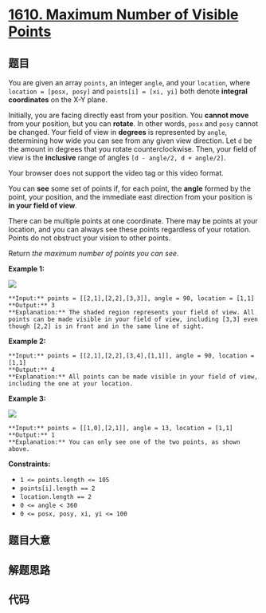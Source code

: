 # [1610. Maximum Number of Visible Points](https://leetcode.com/problems/maximum-number-of-visible-points)

## 题目

You are given an array `points`, an integer `angle`, and your `location`,
where `location = [posx, posy]` and `points[i] = [xi, yi]` both denote
**integral coordinates** on the X-Y plane.

Initially, you are facing directly east from your position. You **cannot
move** from your position, but you can **rotate**. In other words, `posx` and
`posy` cannot be changed. Your field of view in **degrees** is represented by
`angle`, determining how wide you can see from any given view direction. Let
`d` be the amount in degrees that you rotate counterclockwise. Then, your
field of view is the **inclusive** range of angles `[d - angle/2, d +
angle/2]`.

Your browser does not support the video tag or this video format.

You can **see** some set of points if, for each point, the **angle** formed by
the point, your position, and the immediate east direction from your position
is **in your field of view**.

There can be multiple points at one coordinate. There may be points at your
location, and you can always see these points regardless of your rotation.
Points do not obstruct your vision to other points.

Return _the maximum number of points you can see_.



**Example 1:**

![](https://assets.leetcode.com/uploads/2020/09/30/89a07e9b-00ab-4967-976a-c723b2aa8656.png)

    
    
    **Input:** points = [[2,1],[2,2],[3,3]], angle = 90, location = [1,1]
    **Output:** 3
    **Explanation:** The shaded region represents your field of view. All points can be made visible in your field of view, including [3,3] even though [2,2] is in front and in the same line of sight.
    

**Example 2:**

    
    
    **Input:** points = [[2,1],[2,2],[3,4],[1,1]], angle = 90, location = [1,1]
    **Output:** 4
    **Explanation:** All points can be made visible in your field of view, including the one at your location.
    

**Example 3:**

![](https://assets.leetcode.com/uploads/2020/09/30/5010bfd3-86e6-465f-ac64-e9df941d2e49.png)

    
    
    **Input:** points = [[1,0],[2,1]], angle = 13, location = [1,1]
    **Output:** 1
    **Explanation:** You can only see one of the two points, as shown above.
    



**Constraints:**

  * `1 <= points.length <= 105`
  * `points[i].length == 2`
  * `location.length == 2`
  * `0 <= angle < 360`
  * `0 <= posx, posy, xi, yi <= 100`


## 题目大意

## 解题思路

## 代码

```javascript

```
